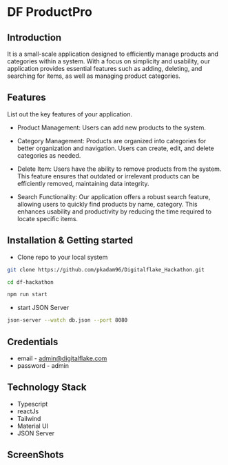 # DF ProductPro

## Introduction
It is a small-scale application designed to efficiently manage products and categories within a system. With a focus on simplicity and usability, our application provides essential features such as adding, deleting, and searching for items, as well as managing product categories.


## Features
List out the key features of your application.

- Product Management: Users can add new products to the system.

- Category Management: Products are organized into categories for better organization and navigation. Users can create, edit, and delete categories as needed.

- Delete Item: Users have the ability to remove products from the system. This feature ensures that outdated or irrelevant products can be efficiently removed, maintaining data integrity.

- Search Functionality: Our application offers a robust search feature, allowing users to quickly find products by name, category. This enhances usability and productivity by reducing the time required to locate specific items.


## Installation & Getting started
- Clone repo to your local system
```bash
git clone https://github.com/pkadam96/Digitalflake_Hackathon.git
```
```bash
cd df-hackathon
```
```bash
npm run start
```
- start JSON Server
```bash
json-server --watch db.json --port 8080
```

## Credentials
- email - admin@digitalflake.com
- password - admin


## Technology Stack

- Typescript
- reactJs
- Tailwind
- Material UI
- JSON Server

## ScreenShots

